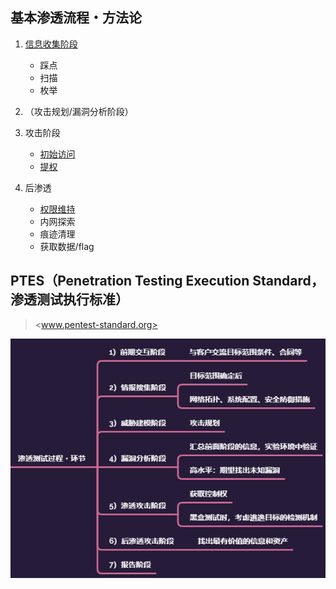 ## 基本渗透流程・方法论

1. [信息收集阶段](../GatheringInformation/GatheringInformation.md)
    - 踩点
    - 扫描
    - 枚举

1. （攻击规划/漏洞分析阶段）

1. 攻击阶段
    - [初始访问](../GainingAccess/GainingAccess.md)
    - [提权](../EscalatingPrivilege/)

1. 后渗透
    - [权限维持](../PostExploitation/Persistence.md)
    - 内网探索
    - 痕迹清理
    - 获取数据/flag



## PTES（Penetration Testing Execution Standard，渗透测试执行标准）

> <www.pentest-standard.org>

![PTES](../static/img/MindMap/knowledge_PTES.png)